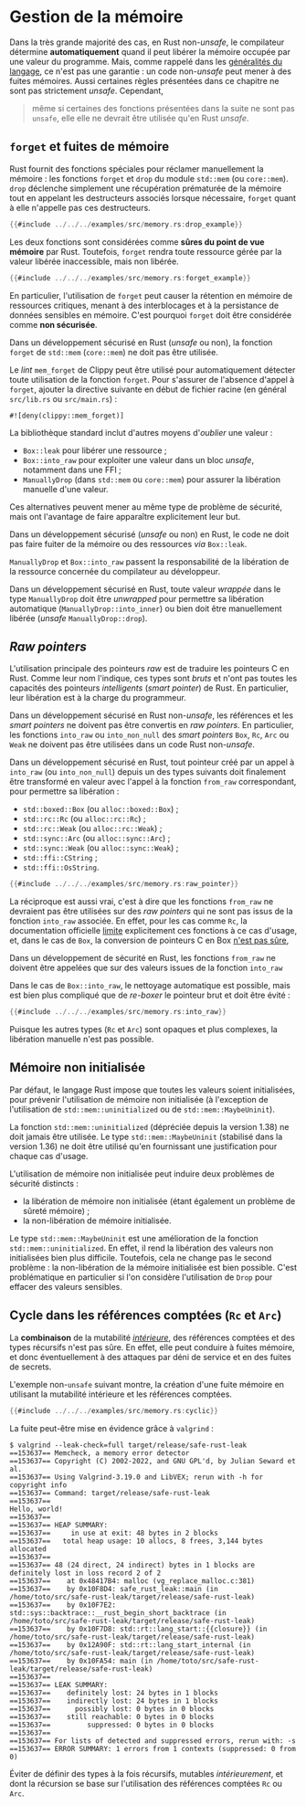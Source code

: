 # Gestion de la mémoire

<!-- ## À propos de la sûreté mémoire en Rust -->

<!--
<mark>TODO</mark> : expliquer les allocations/désallocations sûres,
l'ownership/borrowing, et identifier les constructions de langage qui peuvent
casser la sûreté mémoire (par exemple, comportements *unsounds* dans des
versions plus anciennes du compilateur).
-->

Dans la très grande majorité des cas, en Rust non-*unsafe*, le compilateur détermine **automatiquement** 
quand il peut libérer la mémoire occupée par une valeur du programme. 
Mais, comme rappelé dans les [généralités du langage](04_language.md#garantie-de-rust), ce n'est pas une garantie : un
code non-*unsafe* peut mener à des fuites mémoires. Aussi certaines règles présentées dans 
ce chapitre ne sont pas strictement *unsafe*. Cependant,

> même si certaines des fonctions présentées dans la suite ne sont pas `unsafe`, elle
> elle ne devrait être utilisée qu'en Rust *unsafe*.

## `forget` et fuites de mémoire

Rust fournit
des fonctions spéciales pour réclamer manuellement la mémoire : les fonctions
`forget` et `drop` du module `std::mem` (ou `core::mem`). `drop` déclenche
simplement une récupération prématurée de la mémoire tout en appelant les
destructeurs associés lorsque nécessaire, `forget` quant à elle n'appelle pas
ces destructeurs.

```rust
{{#include ../../../examples/src/memory.rs:drop_example}}
```

Les deux fonctions sont considérées comme **sûres du point de vue mémoire** par
Rust. Toutefois, `forget` rendra toute ressource gérée par la valeur libérée
inaccessible, mais non libérée.

```rust
{{#include ../../../examples/src/memory.rs:forget_example}}
```

En particulier, l'utilisation de `forget` peut causer la rétention en mémoire de
ressources critiques, menant à des interblocages et à la persistance de données
sensibles en mémoire. C'est pourquoi `forget` doit être considérée comme
**non sécurisée**.

<div class="reco" id="MEM-FORGET" type="Règle" title="Non-utilisation de `forget`">

Dans un développement sécurisé en Rust (*unsafe* ou non), la fonction `forget` de `std::mem`
(`core::mem`) ne doit pas être utilisée.

</div>

<!-- -->

<div class="reco" id="MEM-FORGET-LINT" type="Recommandation" title="Utilisation du *lint* clippy pour détecter l'utilisation de `forget`">

Le *lint* `mem_forget` de Clippy peut être utilisé pour automatiquement
détecter toute utilisation de la fonction `forget`. Pour s'assurer de l'absence
d'appel à `forget`, ajouter la directive suivante en début de fichier racine
(en général `src/lib.rs` ou `src/main.rs`) :

```rust,noplaypen,ignore
#![deny(clippy::mem_forget)]
```

</div>

La bibliothèque standard inclut d'autres moyens d'*oublier* une valeur :

- `Box::leak` pour libérer une ressource ;
- `Box::into_raw` pour exploiter une valeur dans un bloc *unsafe*, notamment
  dans une FFI ;
- `ManuallyDrop` (dans `std::mem` ou `core::mem`) pour assurer la libération
  manuelle d'une valeur.

Ces alternatives peuvent mener au même type de problème de sécurité, mais ont
l'avantage de faire apparaître explicitement leur but.

<div class="reco" id="MEM-LEAK" type="Règle" title="Non-utilisation de `Box::leak`">

Dans un développement sécurisé (*unsafe* ou non) en Rust, le code ne doit pas faire fuiter de la
mémoire ou des ressources *via* `Box::leak`.

</div>

`ManuallyDrop` et `Box::into_raw` passent la responsabilité de la libération de
la ressource concernée du compilateur au développeur.

<div class="reco" id="MEM-MANUALLYDROP" type="Règle" title="Libération des valeurs *wrappées* dans `ManuallyDrop`">

Dans un développement sécurisé en Rust, toute valeur *wrappée* dans le type
`ManuallyDrop` doit être *unwrapped* pour permettre sa libération automatique
(`ManuallyDrop::into_inner`) ou bien doit être manuellement libérée (*unsafe*
`ManuallyDrop::drop`).

</div>

<!-- -->

## *Raw pointers*

L'utilisation principale des pointeurs *raw* est de traduire les pointeurs C en Rust.
Comme leur nom l'indique, ces types sont *bruts* et n'ont pas toutes les capacités des
pointeurs *intelligents* (*smart pointer*) de Rust. En particulier, leur libération est
à la charge du programmeur.

<div class="reco" id="MEM-NORAWPOINTER" type="Règle" title="Pas de conversion en pointeur *raw* en Rust non-*usafe*">

Dans un développement sécurisé en Rust non-*unsafe*, les références et les *smart pointers*
ne doivent pas être convertis en *raw pointers*. En particulier, les fonctions `into_raw` ou `into_non_null`
des *smart pointers* `Box`, `Rc`, `Arc` ou `Weak` ne doivent pas être utilisées dans un code Rust non-*unsafe*.

</div>

<div class="reco" id="MEM-INTOFROMRAW" type="Règle" title="Appel systématique à `from_raw` pour les valeurs créées avec `into_raw`">

Dans un développement sécurisé en Rust, tout pointeur créé par un appel à
`into_raw` (ou `into_non_null`) depuis un des types suivants doit
finalement être transformé en valeur avec l'appel à la fonction `from_raw`
correspondant, pour permettre sa libération :

- `std::boxed::Box` (ou `alloc::boxed::Box`) ;
- `std::rc::Rc` (ou `alloc::rc::Rc`) ;
- `std::rc::Weak` (ou `alloc::rc::Weak`) ;
- `std::sync::Arc` (ou `alloc::sync::Arc`) ;
- `std::sync::Weak` (ou `alloc::sync::Weak`) ;
- `std::ffi::CString` ;
- `std::ffi::OsString`.

```rust align
{{#include ../../../examples/src/memory.rs:raw_pointer}}
```

</div>

La réciproque est aussi vrai, c'est à dire que les fonctions `from_raw` ne
devraient pas être utilisées sur des *raw pointers* qui ne sont pas issus de la fonction
`into_raw` associée. En effet, pour les cas comme `Rc`, la documentation officielle 
[limite](https://doc.rust-lang.org/std/rc/struct.Rc.html#method.from_raw) explicitement ces fonctions
à ce cas d'usage, et, dans le cas de `Box`, la conversion de pointeurs C en Box 
[n'est pas sûre](https://doc.rust-lang.org/std/boxed/index.html#memory-layout), 

<div class="reco" id="MEM-INTOFROMRAW" type="Règle" title="Appel de `from_raw` uniquement pour les valeurs issues de `into_raw`">

Dans un développement de sécurité en Rust, les fonctions `from_raw` ne doivent être appelées que sur des
valeurs issues de la fonction `into_raw`

</div>

<!-- -->

<div class="note">

Dans le cas de `Box::into_raw`, le nettoyage automatique est possible, mais
est bien plus compliqué que de *re-boxer* le pointeur brut et doit être
évité :

```rust align
{{#include ../../../examples/src/memory.rs:into_raw}}
```

Puisque les autres types (`Rc` et `Arc`) sont opaques et plus complexes, la
libération manuelle n'est pas possible.

</div>

## Mémoire non initialisée

Par défaut, le langage Rust impose que toutes les valeurs soient initialisées, pour
prévenir l'utilisation de mémoire non initialisée (à l'exception de
l'utilisation de `std::mem::uninitialized` ou de `std::mem::MaybeUninit`).

<div class="reco" id="MEM-UNINIT" type="Règle" title="Pas de mémoire non initialisée">

La fonction `std::mem::uninitialized` (dépréciée depuis la version 1.38) ne doit jamais être utilisée.
Le type `std::mem::MaybeUninit` (stabilisé dans la version 1.36) ne doit être
utilisé qu'en fournissant une justification pour chaque cas d'usage.

</div>

L'utilisation de mémoire non initialisée peut induire deux problèmes de
sécurité distincts :

- la libération de mémoire non initialisée (étant également un problème de
  sûreté mémoire) ;
- la non-libération de mémoire initialisée.

<div class="note">

Le type `std::mem::MaybeUninit` est une amélioration de la fonction
`std::mem::uninitialized`. En effet, il rend la libération des valeurs non
initialisées bien plus difficile. Toutefois, cela ne change pas le second
problème : la non-libération de la mémoire initialisée est bien possible.
C'est problématique en particulier si l'on considère l'utilisation de `Drop`
pour effacer des valeurs sensibles.

</div>

## Cycle dans les références comptées (`Rc` et `Arc`)

La **combinaison** de la mutabilité *[intérieure](https://doc.rust-lang.org/reference/interior-mutability.html)*, des références comptées et des types récursifs n'est pas sûre. En effet, elle peut conduire à fuites mémoire, et donc éventuellement à des attaques par déni de service et en des fuites de secrets.

L'exemple non-`unsafe` suivant montre, la création d'une fuite mémoire en utilisant la mutabilité intérieure et les références comptées.

```rust align
{{#include ../../../examples/src/memory.rs:cyclic}}
```

La fuite peut-être mise en évidence grâce à `valgrind` :

```
$ valgrind --leak-check=full target/release/safe-rust-leak 
==153637== Memcheck, a memory error detector
==153637== Copyright (C) 2002-2022, and GNU GPL'd, by Julian Seward et al.
==153637== Using Valgrind-3.19.0 and LibVEX; rerun with -h for copyright info
==153637== Command: target/release/safe-rust-leak
==153637== 
Hello, world!
==153637== 
==153637== HEAP SUMMARY:
==153637==     in use at exit: 48 bytes in 2 blocks
==153637==   total heap usage: 10 allocs, 8 frees, 3,144 bytes allocated
==153637== 
==153637== 48 (24 direct, 24 indirect) bytes in 1 blocks are definitely lost in loss record 2 of 2
==153637==    at 0x48417B4: malloc (vg_replace_malloc.c:381)
==153637==    by 0x10F8D4: safe_rust_leak::main (in /home/toto/src/safe-rust-leak/target/release/safe-rust-leak)
==153637==    by 0x10F7E2: std::sys::backtrace::__rust_begin_short_backtrace (in /home/toto/src/safe-rust-leak/target/release/safe-rust-leak)
==153637==    by 0x10F7D8: std::rt::lang_start::{{closure}} (in /home/toto/src/safe-rust-leak/target/release/safe-rust-leak)
==153637==    by 0x12A90F: std::rt::lang_start_internal (in /home/toto/src/safe-rust-leak/target/release/safe-rust-leak)
==153637==    by 0x10FA54: main (in /home/toto/src/safe-rust-leak/target/release/safe-rust-leak)
==153637== 
==153637== LEAK SUMMARY:
==153637==    definitely lost: 24 bytes in 1 blocks
==153637==    indirectly lost: 24 bytes in 1 blocks
==153637==      possibly lost: 0 bytes in 0 blocks
==153637==    still reachable: 0 bytes in 0 blocks
==153637==         suppressed: 0 bytes in 0 blocks
==153637== 
==153637== For lists of detected and suppressed errors, rerun with: -s
==153637== ERROR SUMMARY: 1 errors from 1 contexts (suppressed: 0 from 0)
```

<div class="reco" id="MEM-MUT-REC-RC" type="Règle" title="Éviter les références comptées récursives mutables">

Éviter de définir des types à la fois récursifs, mutables *intérieurement*, et dont la récursion se base sur l'utilisation des références comptées `Rc` ou `Arc`.

</div>
